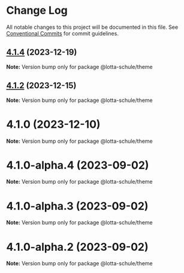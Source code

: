 # Change Log

All notable changes to this project will be documented in this file.
See [Conventional Commits](https://conventionalcommits.org) for commit guidelines.

## [4.1.4](https://github.com/lotta-schule/web/compare/v4.1.2...v4.1.4) (2023-12-19)

**Note:** Version bump only for package @lotta-schule/theme

## [4.1.2](https://github.com/lotta-schule/web/compare/v4.1.1...v4.1.2) (2023-12-15)

**Note:** Version bump only for package @lotta-schule/theme

# 4.1.0 (2023-12-10)

**Note:** Version bump only for package @lotta-schule/theme

# 4.1.0-alpha.4 (2023-09-02)

**Note:** Version bump only for package @lotta-schule/theme

# 4.1.0-alpha.3 (2023-09-02)

**Note:** Version bump only for package @lotta-schule/theme

# 4.1.0-alpha.2 (2023-09-02)

**Note:** Version bump only for package @lotta-schule/theme
